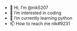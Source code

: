 - 👋 Hi, I’m @nik5207
- 👀 I’m interested in coding
- 🌱 I’m currently learning python
- 📫 How to reach me nlk#9231

<!---
nik5207/nik5207 is a ✨ special ✨ repository because its `README.md` (this file) appears on your GitHub profile.
You can click the Preview link to take a look at your changes.
--->
